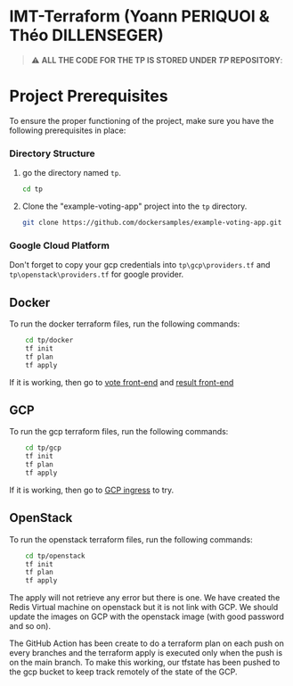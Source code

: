 # IMT-Terraform (Yoann PERIQUOI & Théo DILLENSEGER)

> :warning: **ALL THE CODE FOR THE TP IS STORED UNDER *TP* REPOSITORY**:


# Project Prerequisites

To ensure the proper functioning of the project, make sure you have the following prerequisites in place:

### Directory Structure

1. go the directory named `tp`.

    ```bash
    cd tp
    ```

2. Clone the "example-voting-app" project into the `tp` directory.

    ```bash
    git clone https://github.com/dockersamples/example-voting-app.git 
    ```

### Google Cloud Platform

Don't forget to copy your gcp credentials into ``tp\gcp\providers.tf`` and ``tp\openstack\providers.tf``  for google provider.

## Docker

To run the docker terraform files, run the following commands:

```bash
    cd tp/docker
    tf init
    tf plan
    tf apply
```

If it is working, then go to [vote front-end](http://localhost:4999) and [result front-end](http://localhost:5001)

## GCP

To run the gcp terraform files, run the following commands:

```bash
    cd tp/gcp
    tf init
    tf plan
    tf apply
```

If it is working, then go to [GCP ingress](https://console.cloud.google.com/kubernetes/ingresses) to try.

## OpenStack

To run the openstack terraform files, run the following commands:

```bash
    cd tp/openstack
    tf init
    tf plan
    tf apply
```

The apply will not retrieve any error but there is one. We have created the Redis Virtual machine on openstack but it is not link with GCP.
We should update the images on GCP with the openstack image (with good password and so on).

The GitHub Action has been create to do a terraform plan on each push on every branches and the terraform apply is executed only when the push is on the main branch.
To make this working, our tfstate has been pushed to the gcp bucket to keep track remotely of the state of the GCP.
